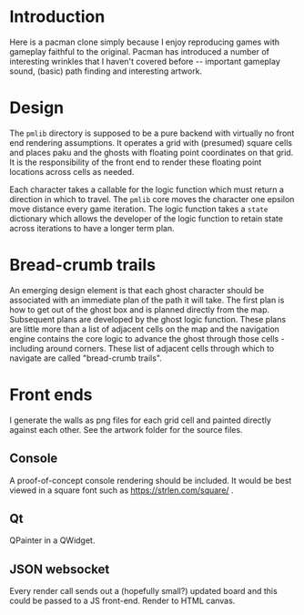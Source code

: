 # Introduction

Here is a pacman clone simply because I enjoy reproducing games with gameplay
faithful to the original.  Pacman has introduced a number of interesting
wrinkles that I haven't covered before -- important gameplay sound, (basic)
path finding and interesting artwork.

# Design

The `pmlib` directory is supposed to be a pure backend with virtually no front
end rendering assumptions.  It operates a grid with (presumed) square cells and
places paku and the ghosts with floating point coordinates on that grid.  It is
the responsibility of the front end to render these floating point locations
across cells as needed.

Each character takes a callable for the logic function which must return a
direction in which to travel.  The `pmlib` core moves the character one epsilon
move distance every game iteration.  The logic function takes a `state`
dictionary which allows the developer of the logic function to retain state
across iterations to have a longer term plan.

# Bread-crumb trails

An emerging design element is that each ghost character should be associated
with an immediate plan of the path it will take.  The first plan is how to get
out of the ghost box and is planned directly from the map.  Subsequent plans
are developed by the ghost logic function.  These plans are little more than a
list of adjacent cells on the map and the navigation engine contains the core
logic to advance the ghost through those cells - including around corners.
These list of adjacent cells through which to navigate are called "bread-crumb
trails".

# Front ends

I generate the walls as png files for each grid cell and painted directly
against each other.  See the artwork folder for the source files.

## Console

A proof-of-concept console rendering should be included.  It would be best
viewed in a square font such as https://strlen.com/square/ .

## Qt

QPainter in a QWidget.

## JSON websocket

Every render call sends out a (hopefully small?) updated board and this could
be passed to a JS front-end.  Render to HTML canvas.
